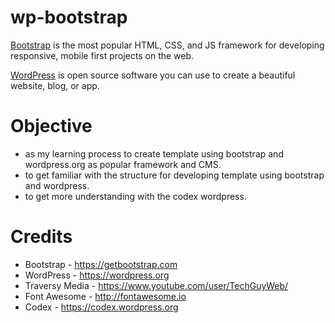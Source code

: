 # wp-bootstrap

[Bootstrap](https://getbootstrap.com) is the most popular HTML, CSS, and JS framework for developing responsive, mobile first projects on the web.

[WordPress](https://wordpress.org) is open source software you can use to create a beautiful website, blog, or app.

# Objective

- as my learning process to create template using bootstrap and wordpress.org as popular framework and CMS.
- to get familiar with the structure for developing template using bootstrap and wordpress.
- to get more understanding with the codex wordpress.

# Credits

- Bootstrap - https://getbootstrap.com
- WordPress - https://wordpress.org
- Traversy Media - https://www.youtube.com/user/TechGuyWeb/
- Font Awesome - http://fontawesome.io
- Codex - https://codex.wordpress.org

